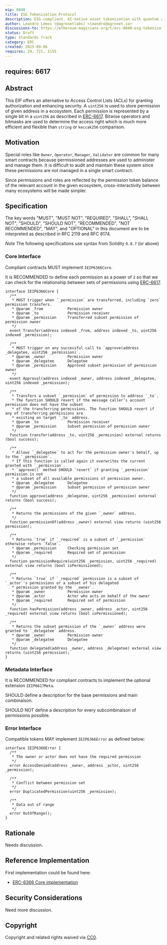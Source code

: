 ```yaml
---
eip: 8040
title: ESG Tokenization Protocol
description: ESG-compliant, AI-native asset tokenization with quantum auditability and lifecycle integrity.
author: Leandro Lemos (@agronetlabs) <leandro@agronet.io>
discussions-to: https://ethereum-magicians.org/t/erc-8040-esg-tokenization-protocol/25846
status: Draft
type: Standards Track
category: ERC
created: 2025-09-06
requires: 20, 721, 1155
---
```

requires: 6617
---

## Abstract

This EIP offers an alternative to Access Control Lists (ACLs) for granting authorization and enhancing security. A `uint256` is used to store permission of given address in a ecosystem. Each permission is represented by a single bit in a `uint256` as described in [ERC-6617](./eip-6617.md). Bitwise operators and bitmasks are used to determine the access right which is much more efficient and flexible than `string` or `keccak256` comparison.

## Motivation

Special roles like `Owner`, `Operator`, `Manager`, `Validator` are common for many smart contracts because permissioned addresses are used to administer and manage them. It is difficult to audit and maintain these system since these permissions are not managed in a single smart contract.

Since permissions and roles are reflected by the permission token balance of the relevant account in the given ecosystem, cross-interactivity between many ecosystems will be made simpler.

## Specification

The key words "MUST", "MUST NOT", "REQUIRED", "SHALL", "SHALL NOT", "SHOULD", "SHOULD NOT", "RECOMMENDED", "NOT RECOMMENDED", "MAY", and "OPTIONAL" in this document are to be interpreted as described in RFC 2119 and RFC 8174.

_Note_ The following specifications use syntax from Solidity `0.8.7` (or above)

### Core Interface

Compliant contracts MUST implement `IEIP6366Core`.

It is RECOMMENDED to define each permission as a power of `2` so that we can check for the relationship between sets of permissions using [ERC-6617](./eip-6617.md).

```solidity
interface IEIP6366Core {
  /**
   * MUST trigger when `_permission` are transferred, including `zero` permission transfers.
   * @param _from           Permission owner
   * @param _to             Permission receiver
   * @param _permission     Transferred subset permission of permission owner
   */
  event Transfer(address indexed _from, address indexed _to, uint256 indexed _permission);

  /**
   * MUST trigger on any successful call to `approve(address _delegatee, uint256 _permission)`.
   * @param _owner          Permission owner
   * @param _delegatee      Delegatee
   * @param _permission     Approved subset permission of permission owner
   */
  event Approval(address indexed _owner, address indexed _delegatee, uint256 indexed _permission);

  /**
   * Transfers a subset `_permission` of permission to address `_to`.
   * The function SHOULD revert if the message caller’s account permission does not have the subset
   * of the transferring permissions. The function SHOULD revert if any of transferring permissions are
   * existing on target `_to` address.
   * @param _to             Permission receiver
   * @param _permission     Subset permission of permission owner
   */
  function transfer(address _to, uint256 _permission) external returns (bool success);

  /**
   * Allows `_delegatee` to act for the permission owner's behalf, up to the `_permission`.
   * If this function is called again it overwrites the current granted with `_permission`.
   * `approve()` method SHOULD `revert` if granting `_permission` permission is not
   * a subset of all available permissions of permission owner.
   * @param _delegatee      Delegatee
   * @param _permission     Subset permission of permission owner
   */
  function approve(address _delegatee, uint256 _permission) external returns (bool success);

  /**
   * Returns the permissions of the given `_owner` address.
   */
  function permissionOf(address _owner) external view returns (uint256 permission);

  /**
   * Returns `true` if `_required` is a subset of `_permission` otherwise return `false`.
   * @param _permission     Checking permission set
   * @param _required       Required set of permission
   */
  function permissionRequire(uint256 _permission, uint256 _required) external view returns (bool isPermissioned);

  /**
   * Returns `true` if `_required` permission is a subset of `_actor`'s permissions or a subset of his delegated
   * permission granted by the `_owner`.
   * @param _owner          Permission owner
   * @param _actor          Actor who acts on behalf of the owner
   * @param _required       Required set of permission
   */
  function hasPermission(address _owner, address _actor, uint256 _required) external view returns (bool isPermissioned);

  /**
   * Returns the subset permission of the `_owner` address were granted to `_delegatee` address.
   * @param _owner          Permission owner
   * @param _delegatee      Delegatee
   */
  function delegated(address _owner, address _delegatee) external view returns (uint256 permission);
}
```

### Metadata Interface

It is RECOMMENDED for compliant contracts to implement the optional extension `IEIP6617Meta`.

SHOULD define a description for the base permissions and main combinaison.

SHOULD NOT define a description for every subcombinaison of permissions possible.

### Error Interface

Compatible tokens MAY implement `IEIP6366Error` as defined below:

```solidity
interface IEIP6366Error {
  /**
   * The owner or actor does not have the required permission
   */
  error AccessDenied(address _owner, address _actor, uint256 _permission);

  /**
   * Conflict between permission set
   */
  error DuplicatedPermission(uint256 _permission);

  /**
   * Data out of range
   */
  error OutOfRange();
}
```

## Rationale

Needs discussion.

## Reference Implementation

First implementation could be found here:

- [ERC-6366 Core implementation](../assets/eip-6366/contracts/EIP6366Core.sol)

## Security Considerations

Need more discussion.

## Copyright

Copyright and related rights waived via [CC0](../LICENSE.md).
